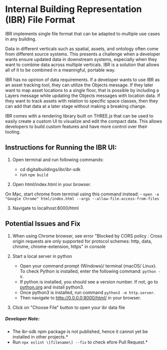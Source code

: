 # Internal Building Representation (IBR) File Format
IBR implements single file format that can be adapted to multiple use cases in any building.

Data in different verticals such as spatial, assets, and ontology often come from different source systems. This presents a challenge when a developer wants ensure updated data in downstream systems, especially when they want to combine data across multiple verticals. IBR is a solution that allows all of it to be combined in a meaningful, portable way.

IBR has no opinion of data requirements. If a developer wants to use IBR as an asset tracking tool, they can utilize the Objects message. If they later want to map asset locations to a single floor, that is possible by including a Layers message while updating the Objects messages with location data. If they want to track assets with relation to specific space classes, then they can add that data at a later stage without making a breaking change.

IBR comes with a rendering library built on THREE.js that can be used to easily create a custom UI to visualize and edit the compact data. This allows developers to build custom features and have more control over their tooling. 

## Instructions for Running the IBR UI:

1. Open terminal and run following commands:
	- cd digitalbuildings/ibr/ibr-sdk
	- run `npm build`

2. Open html/index.html in your browser.

On Mac, start chrome from terminal using this command instead:
    - `open -a "Google Chrome" html/index.html --args --allow-file-access-from-files`

3. Navigate to localhost:8000/html

## Potential Issues and Fix

1. When using Chrome browser, see error "Blocked by CORS policy : Cross origin requests are only supported for protocol schemes: http, data, chrome, chrome-extension, https" in console

2. Start a local server in python
    - Open your command prompt (Windows)/ terminal (macOS/ Linux). To check Python is installed, enter the following command: `python -V`.
    - If python is installed, you should see a version number. If not, go to [python.org]() and install python3.
    - Once python3 is installed, run command `python3 -m http.server`.
    - Then navigate to http://0.0.0.0:8000/html/ in your browser.

3. Click on "Choose File" button to open your ibr data file

##### Developer Note: 

* The ibr-sdk npm package is not published, hence it cannot yet be installed in other projects.*
* Run `npx eslint \[filename\] --fix` to check efore Pull Request.*
